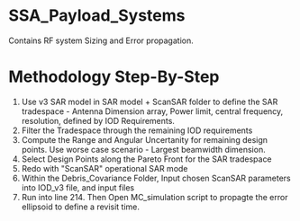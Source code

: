 # SSA_Payload_Systems
Contains RF system Sizing and Error propagation. 

# Methodology Step-By-Step
1) Use v3 SAR model in SAR model + ScanSAR folder to define the SAR tradespace - Antenna Dimension array, Power limit, central frequency, resolution, defined by IOD Requirements.
2) Filter the Tradespace through the remaining IOD requirements
3) Compute the Range and Angular Uncertanity for remaining design points. Use worse case scenario - Largest beamwidth dimension. 
4) Select Design Points along the Pareto Front for the SAR tradespace
5) Redo with "ScanSAR" operational SAR mode 
6) Within the Debris_Covariance Folder, Input chosen ScanSAR parameters into IOD_v3 file, and input files
7) Run into line 214. Then Open MC_simulation script to propagte the error ellipsoid to define a revisit time. 

